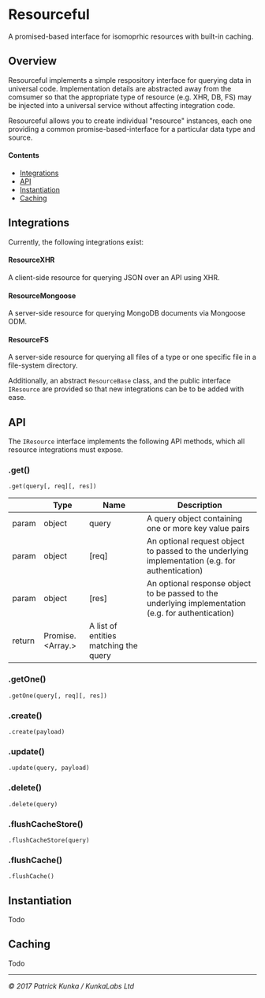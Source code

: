 # Resourceful

A promised-based interface for isomoprhic resources with built-in caching.

## Overview

Resourceful implements a simple respository interface for querying data in universal code. Implementation details are abstracted away from the comsumer so that the appropriate type of resource (e.g. XHR, DB, FS) may be injected into a universal service without affecting integration code.

Resourceful allows you to create individual "resource" instances, each one providing a common promise-based-interface for a particular data type and source.

#### Contents
- [Integrations](#integrations)
- [API](#api)
- [Instantiation](#instantiation)
- [Caching](#caching)

## Integrations

Currently, the following integrations exist:

#### ResourceXHR

A client-side resource for querying JSON over an API using XHR.

#### ResourceMongoose

A server-side resource for querying MongoDB documents via Mongoose ODM.

#### ResourceFS

A server-side resource for querying all files of a type or one specific file in a file-system directory.

Additionally, an abstract `ResourceBase` class, and the public interface `IResource` are provided so that new integrations can be to be added with ease.

## API

The `IResource` interface implements the following API methods, which all resource integrations must expose.

### .get()

`.get(query[, req][, res])`

|        | Type   | Name  | Description
|--------|--------|-------|-------------
| param  | object | query | A query object containing one or more key value pairs
| param  | object | [req] | An optional request object to passed to the underlying implementation (e.g. for authentication)
| param  | object | [res] | An optional response object to be passed to the underlying implementation (e.g. for authentication)
| return | Promise.<Array.<object>> | A list of entities matching the query

### .getOne()

`.getOne(query[, req][, res])`

### .create()

`.create(payload)`

### .update()

`.update(query, payload)`

### .delete()

`.delete(query)`

### .flushCacheStore()

`.flushCacheStore(query)`

### .flushCache()

`.flushCache()`

## Instantiation

Todo

## Caching

Todo

---
*&copy; 2017 Patrick Kunka / KunkaLabs Ltd*
